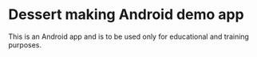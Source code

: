 # Dessert making Android demo app

This is an Android app and is to be used only for educational and training purposes.
